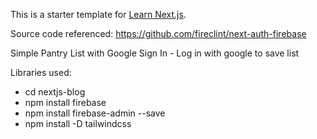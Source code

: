 This is a starter template for [Learn Next.js](https://nextjs.org/learn).



Source code referenced: https://github.com/fireclint/next-auth-firebase



Simple Pantry List with Google Sign In - Log in with google to save list



Libraries used:
- cd nextjs-blog
- npm install firebase
- npm install firebase-admin --save
- npm install -D tailwindcss

